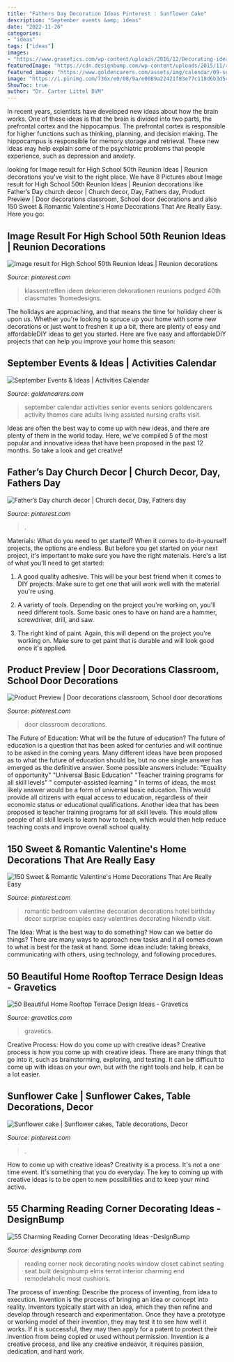 ```yaml
---
title: "Fathers Day Decoration Ideas Pinterest : Sunflower Cake"
description: "September events &amp; ideas"
date: "2022-11-26"
categories:
- "ideas"
tags: ["ideas"]
images:
- "https://www.gravetics.com/wp-content/uploads/2016/12/Decorating-ideas-for-innovative-design-modern-terrace.jpg"
featuredImage: "https://cdn.designbump.com/wp-content/uploads/2015/11/reading-corner-nook30.jpg"
featured_image: "https://www.goldencarers.com/assets/img/calendar/09-september-pinterest.jpg"
image: "https://i.pinimg.com/736x/e0/08/9a/e0089a22421f83e77c118d6b3d5497fa.jpg"
ShowToc: true
author: "Dr. Carter Littel DVM"
---
```



In recent years, scientists have developed new ideas about how the brain works. One of these ideas is that the brain is divided into two parts, the prefrontal cortex and the hippocampus. The prefrontal cortex is responsible for higher functions such as thinking, planning, and decision making. The hippocampus is responsible for memory storage and retrieval. These new ideas may help explain some of the psychiatric problems that people experience, such as depression and anxiety.

	

		
looking for Image result for High School 50th Reunion Ideas | Reunion decorations you've visit to the right place. We have 8 Pictures about Image result for High School 50th Reunion Ideas | Reunion decorations like Father’s Day church decor | Church decor, Day, Fathers day, Product Preview | Door decorations classroom, School door decorations and also 150 Sweet &amp; Romantic Valentine&#039;s Home Decorations That Are Really Easy. Here you go:
		
    
## Image Result For High School 50th Reunion Ideas | Reunion Decorations

<img loading=lazy src="https://i.pinimg.com/736x/a5/00/60/a500601a470ecf70c9a68b03344d908b.jpg" onerror="this.onerror=null;this.src='https://tse3.mm.bing.net/th?id=OIP.SjkPIYHvqEcCRRHReI-MpAHaJ3&amp;pid=15.1';" alt="Image result for High School 50th Reunion Ideas | Reunion decorations">

_Source: pinterest.com_

>klassentreffen ideen dekorieren dekorationen reunions podged 40th classmates 1homedesigns. 

	

The holidays are approaching, and that means the time for holiday cheer is upon us. Whether you're looking to spruce up your home with some new decorations or just want to freshen it up a bit, there are plenty of easy and affordableDIY ideas to get you started. Here are five easy and affordableDIY projects that can help you improve your home this season: 

    
## September Events &amp; Ideas | Activities Calendar

<img loading=lazy src="https://www.goldencarers.com/assets/img/calendar/09-september-pinterest.jpg" onerror="this.onerror=null;this.src='https://tse2.mm.bing.net/th?id=OIP.o3MRuk0t-woNWMNE7kg_FwHaMP&amp;pid=15.1';" alt="September Events &amp; Ideas | Activities Calendar">

_Source: goldencarers.com_

>september calendar activities senior events seniors goldencarers activity themes care adults living assisted nursing crafts visit. 

	

Ideas are often the best way to come up with new ideas, and there are plenty of them in the world today. Here, we’ve compiled 5 of the most popular and innovative ideas that have been proposed in the past 12 months. So take a look and get creative!

    
## Father’s Day Church Decor | Church Decor, Day, Fathers Day

<img loading=lazy src="https://i.pinimg.com/736x/e0/08/9a/e0089a22421f83e77c118d6b3d5497fa.jpg" onerror="this.onerror=null;this.src='https://tse2.mm.bing.net/th?id=OIP.tjSkgSB4jkOwr_hiwbsn1gHaJ3&amp;pid=15.1';" alt="Father’s Day church decor | Church decor, Day, Fathers day">

_Source: pinterest.com_

>. 

	

Materials: What do you need to get started?
When it comes to do-it-yourself projects, the options are endless. But before you get started on your next project, it's important to make sure you have the right materials. Here's a list of what you'll need to get started:
1. A good quality adhesive. This will be your best friend when it comes to DIY projects. Make sure to get one that will work well with the material you're using.

2. A variety of tools. Depending on the project you're working on, you'll need different tools. Some basic ones to have on hand are a hammer, screwdriver, drill, and saw.

3. The right kind of paint. Again, this will depend on the project you're working on. Make sure to get paint that is durable and will look good once it's applied.


    
## Product Preview | Door Decorations Classroom, School Door Decorations

<img loading=lazy src="https://i.pinimg.com/736x/95/aa/88/95aa881de2d7b3703c6df3cde7d5805c.jpg" onerror="this.onerror=null;this.src='https://tse3.mm.bing.net/th?id=OIP.bz-SARMQ_57Mv7ZmO6g4FAHaJ3&amp;pid=15.1';" alt="Product Preview | Door decorations classroom, School door decorations">

_Source: pinterest.com_

>door classroom decorations. 

	

The Future of Education: What will be the future of education?
The future of education is a question that has been asked for centuries and will continue to be asked in the coming years. Many different ideas have been proposed as to what the future of education should be, but no one single answer has emerged as the definitive answer. Some possible answers include: 
"Equality of opportunity" 
"Universal Basic Education" 
"Teacher training programs for all skill levels" 
" computer-assisted learning "
In terms of ideas, the most likely answer would be a form of universal basic education. This would provide all citizens with equal access to education, regardless of their economic status or educational qualifications. Another idea that has been proposed is teacher training programs for all skill levels. This would allow people of all skill levels to learn how to teach, which would then help reduce teaching costs and improve overall school quality.

    
## 150 Sweet &amp; Romantic Valentine&#039;s Home Decorations That Are Really Easy

<img loading=lazy src="https://i.pinimg.com/736x/3b/ab/46/3bab46c51afb2fc70d01354dbcdc53b1.jpg" onerror="this.onerror=null;this.src='https://tse2.mm.bing.net/th?id=OIP.n1adOqwaixu2sWV4QuhZowHaNJ&amp;pid=15.1';" alt="150 Sweet &amp; Romantic Valentine&#039;s Home Decorations That Are Really Easy">

_Source: pinterest.com_

>romantic bedroom valentine decoration decorations hotel birthday decor surprise couples easy valentines decorating hikendip visit. 

	

The Idea: What is the best way to do something?
How can we better do things? There are many ways to approach new tasks and it all comes down to what is best for the task at hand. Some ideas include: taking breaks, communicating with others, using technology, and following procedures.

    
## 50 Beautiful Home Rooftop Terrace Design Ideas - Gravetics

<img loading=lazy src="https://www.gravetics.com/wp-content/uploads/2016/12/Decorating-ideas-for-innovative-design-modern-terrace.jpg" onerror="this.onerror=null;this.src='https://tse4.mm.bing.net/th?id=OIP.RnuK7uVdNfwSiwTP6L0oOgHaLJ&amp;pid=15.1';" alt="50 Beautiful Home Rooftop Terrace Design Ideas - Gravetics">

_Source: gravetics.com_

>gravetics. 

	

Creative Process: How do you come up with creative ideas?
Creative process is how you come up with creative ideas. There are many things that go into it, such as brainstorming, exploring, and testing. It can be difficult to come up with ideas on your own, but with the right tools and help, it can be a lot easier.

    
## Sunflower Cake | Sunflower Cakes, Table Decorations, Decor

<img loading=lazy src="https://i.pinimg.com/736x/c8/4a/56/c84a5634543c81368f2b8a2271537f41.jpg" onerror="this.onerror=null;this.src='https://tse2.mm.bing.net/th?id=OIP.NgbFxPxM8LiKwbUlGHeFpQHaNl&amp;pid=15.1';" alt="Sunflower cake | Sunflower cakes, Table decorations, Decor">

_Source: pinterest.com_

>. 

	

How to come up with creative ideas?
Creativity is a process. It's not a one time event. It's something that you do everyday. The key to coming up with creative ideas is to be open to new possibilities and to keep your mind active.

    
## 55 Charming Reading Corner Decorating Ideas -DesignBump

<img loading=lazy src="https://cdn.designbump.com/wp-content/uploads/2015/11/reading-corner-nook30.jpg" onerror="this.onerror=null;this.src='https://tse4.mm.bing.net/th?id=OIP.9CqjXPSjlVMdZLvT6Rcy0gHaJR&amp;pid=15.1';" alt="55 Charming Reading Corner Decorating Ideas -DesignBump">

_Source: designbump.com_

>reading corner nook decorating nooks window closet cabinet seating seat built designbump elms terrat interior charming end remodelaholic most cushions. 

	

The process of inventing: Describe the process of inventing, from idea to execution.
Invention is the process of bringing an idea or concept into reality. Inventors typically start with an idea, which they then refine and develop through research and experimentation. Once they have a prototype or working model of their invention, they may test it to see how well it works. If it is successful, they may then apply for a patent to protect their invention from being copied or used without permission. Invention is a creative process, and like any creative endeavor, it requires passion, dedication, and hard work.

